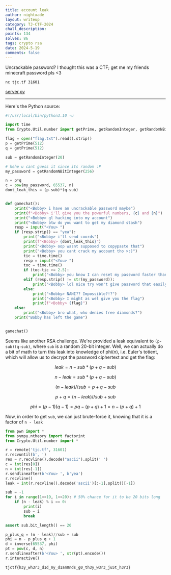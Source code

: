 ```yaml
---
title: account leak
author: nightxade
layout: writeup
category: TJ-CTF-2024
chall_description:
points: 134
solves: 86
tags: crypto rsa
date: 2024-5-19
comments: false
---
```


Uncrackable password? I thought this was a CTF; get me my friends minecraft password pls <3

`nc tjc.tf 31601`

[server.py](https://github.com/Nightxade/ctf-writeups/blob/master/assets/CTFs/TJ-CTF-2024/account-leak/server.py)  

---

<script
  src="https://cdn.mathjax.org/mathjax/latest/MathJax.js?config=TeX-AMS-MML_HTMLorMML"
  type="text/javascript">
</script>

Here's the Python source:  

```py
#!/usr/local/bin/python3.10 -u

import time
from Crypto.Util.number import getPrime, getRandomInteger, getRandomNBitInteger

flag = open("flag.txt").read().strip()
p = getPrime(512)
q = getPrime(512)

sub = getRandomInteger(20)

# hehe u cant guess it since its random :P
my_password = getRandomNBitInteger(256)

n = p*q
c = pow(my_password, 65537, n)
dont_leak_this = (p-sub)*(q-sub)


def gamechat():
    print("<Bobby> i have an uncrackable password maybe")
    print(f"<Bobby> i'll give you the powerful numbers, {c} and {n}")
    print("<Bobby> gl hacking into my account")
    print("<Bobby> btw do you want to get my diamond stash")
    resp = input("<You> ")
    if (resp.strip() == "yea"):
        print("<Bobby> i'll send coords")
        print(f"<Bobby> {dont_leak_this}")
        print("<Bobby> oop wasnt supposed to copypaste that")
        print("<Bobby> you cant crack my account tho >:)")
        tic = time.time()
        resp = input("<You> ")
        toc = time.time()
        if (toc-tic >= 2.5):
            print("<Bobby> you know I can reset my password faster than that lol")
        elif (resp.strip() != str(my_password)):
            print("<Bobby> lol nice try won't give password that easily")
        else:
            print("<Bobby> NANI?? Impossible?!?")
            print("<Bobby> I might as wel give you the flag")
            print(f"<Bobby> {flag}")
    else:
        print("<Bobby> bro what, who denies free diamonds?")
    print("Bobby has left the game")


gamechat()

```

Seems like another RSA challenge. We're provided a leak equivalent to `(p-sub)(q-sub)`, where `sub` is a random 20-bit integer. Well, we can actually do a bit of math to turn this leak into knowledge of phi(n), i.e. Euler's totient, which will allow us to decrypt the password ciphertext and get the flag:  

$$leak = n - sub*(p + q - sub)$$

$$n - leak = sub*(p + q - sub)$$

$$(n - leak)//sub = p + q - sub$$

$$p + q = (n - leak)//sub + sub$$

$$phi = (p-1)(q-1) = pq - (p + q) + 1 = n - (p + q) + 1$$

Now, in order to get `sub`, we can just brute-force it, knowing that it is a factor of `n - leak`

```py
from pwn import *
from sympy.ntheory import factorint
from Crypto.Util.number import *

r = remote('tjc.tf', 31601)
r.recvuntil(b', ')
res = r.recvline().decode("ascii").split(' ')
c = int(res[0])
n = int(res[-1])
r.sendlineafter(b'<You> ', b'yea')
r.recvline()
leak = int(r.recvline().decode('ascii')[:-1].split()[-1])

sub = -1
for i in range(1<<19, 1<<20): # 50% chance for it to be 20 bits long
    if (n - leak) % i == 0:
        print(i)
        sub = i
        break

assert sub.bit_length() == 20

p_plus_q = (n - leak)//sub + sub
phi = n - p_plus_q + 1
d = inverse(65537, phi)
pt = pow(c, d, n)
r.sendlineafter(b'<You> ', str(pt).encode())
r.interactive()
```

    tjctf{h3y_wh3r3_d1d_my_d1am0nds_g0_th3y_w3r3_ju5t_h3r3}